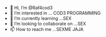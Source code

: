 - 👋 Hi, I’m @Raf4cod3
- 👀 I’m interested in ... COD3 PROGRAMMING    
- 🌱 I’m currently learning ...SEX
- 💞️ I’m looking to collaborate on ...SEX
- 📫 How to reach me ...SEXME JAJA

<!---
Raf4cod3/Raf4cod3 is a ✨ special ✨ repository because its `README.md` (this file) appears on your GitHub profile.
You can click the Preview link to take a look at your changes.
--->
